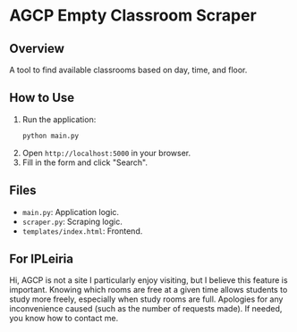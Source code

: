 # AGCP Empty Classroom Scraper

## Overview
A tool to find available classrooms based on day, time, and floor.

## How to Use
1. Run the application:
   ```bash
   python main.py
   ```
2. Open `http://localhost:5000` in your browser.
3. Fill in the form and click "Search".

## Files
- `main.py`: Application logic.
- `scraper.py`: Scraping logic.
- `templates/index.html`: Frontend.

## For IPLeiria
Hi, AGCP is not a site I particularly enjoy visiting, but I believe this feature is important. Knowing which rooms are free at a given time allows students to study more freely, especially when study rooms are full. Apologies for any inconvenience caused (such as the number of requests made). If needed, you know how to contact me.